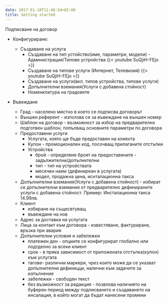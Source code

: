 ```yaml
---
date: 2017-01-10T11:48:54+02:00
title: Getting started
---
```

Подписване на договор
 
- Конфигуриране:
  - Създаване на услуга
     - Създаване на тип устойство(име, параметри, модели) - Администрация/Типове устройства
     {{< youtube SuQjiH-FEjo >}}
     - Създаване на типове услуги (Интернет, Телевизия)
     {{< youtube SuQjiH-FEjo >}}
     - Създаване на услуги(вкл. типов устройства, типове услуги)
     - Дoпълнителни вземания(Услуги с добавена стойност)
     - Номенклатура на градовете
     

- Въвеждане
  - Град - населено мястно в което се подписва договорът
  - Външен референт - използва се за въвеждане на външен номер
  - Шаблон на договор - възможност за избор на предварително подготвен шаблон, попълващ основните параметри по договора
  - Предоставени услуги 
    - Услугата, която ще бъде предоставен на клиента
    - Купон - промоционален код, посочващ прилаганите отстъпки
    - Устройства
      - брой - определяне броят на предоставените - задължителни/допълнителни
      - тип - тип на устройствата
      - месечен наем (дефиниреан в услугата)
      - модел, продажна цена, иснталационна такса
  - Дoпълнителни вземания(Услуги с добавена стойност) - избират се допълнителни вземания от предварително дефинираните услуги с добавена стойност. Пример: Инсталационна такса 14.99лв.
  - Клиент
    - избиране на същесвтуващ
    - въвеждане на нов
  - Адрес за доставка на услугата
  - Лица за контакт към договора - известяване, фактуриране, връзка при авария
  - Допълнителни условия и забележки
    - платежен ден - опциите се конфигурират глобално или подтделно за всеки клиент
    - срок - в пряка зависимост от приложената отстъпка(купон) към услугата
    - тагове- различни маркери, чрез които може да се указват допълнителни дефиницци, налични към задачите за изпълнение
    - забележки - свободен текст 
    - без възможност за редакция - позвлова наличието на буферен период между подписването и създаването на инсалация, в който могат да бъдат нанесени промени